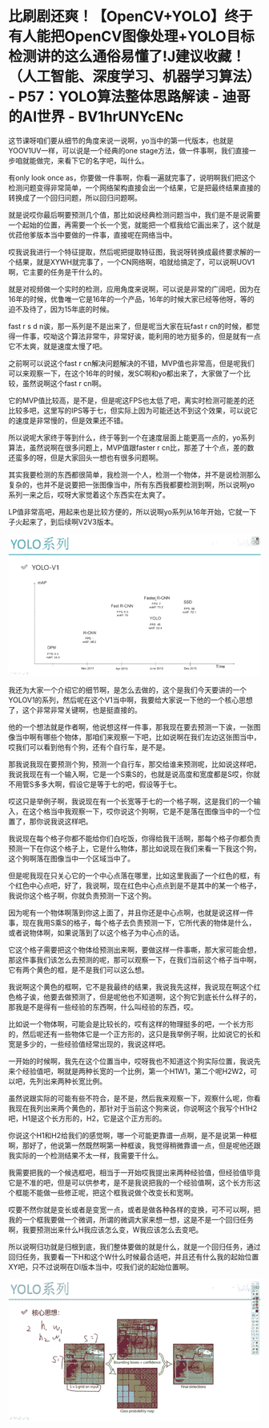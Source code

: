# 比刷剧还爽！【OpenCV+YOLO】终于有人能把OpenCV图像处理+YOLO目标检测讲的这么通俗易懂了!J建议收藏！（人工智能、深度学习、机器学习算法） - P57：YOLO算法整体思路解读 - 迪哥的AI世界 - BV1hrUNYcENc

这节课呀咱们要从细节的角度来说一说啊，yo当中的第一代版本，也就是YOOV1UV一样，可以说是一个经典的one stage方法，做一件事啊，我们直接一步咱就能做完，来看下它的名字吧，叫什么。

有only look once as，你要做一件事啊，你看一遍就完事了，说明啊我们把这个检测问题变得非常简单，一个网络架构直接会出一个结果，它是把最终结果直接的转换成了一个回归问题，所以回归问题啊。

就是说哎你最后啊要预测几个值，那比如说经典检测问题当中，我们是不是说需要一个起始的位置，再需要一个长一个宽，就能把一个框我给它画出来了，这个就是优菈他爹版本当中要做的一件事，直接呢在网络当中。

哎我说我进行一个特征提取，然后呢把提取特征图，我说呀转换成最终要求解的一个结果，就是XYWH就完事了，一个CN网络啊，咱就给搞定了，可以说啊UOV1啊，它主要的任务是干什么的。

就是对视频做一个实时的检测，应用角度来说啊，可以说是非常的广阔吧，因为在16年的时候，优鲁唯一它是16年的一个产品，16年的时候大家已经等他呀，等的迫不及待了，因为15年底的时候。

fast r s d n诶，那一系列是不是出来了，但是呢当大家在玩fast r cn的时候，都觉得一件事，哎呦这个算法非常牛，非常好诶，能利用的地方挺多的，但是就有一点它不太爽，就是速度太慢了吧。

之前啊可以说这个fast r cn解决问题解决的不错，MVP值也非常高，但是呢我们可以来观察一下，在这个16年的时候，发SC啊和yo都出来了，大家做了一个比较，虽然说啊这个fast r cn啊。

它的MVP值比较高，是不是，但是呢这FPS也太低了吧，离实时检测可能差的还比较多吧，这里写的IPS等于七，但实际上因为可能还达不到这个效果，可以说它的速度是非常慢的，但是效果还不错。

所以说呢大家终于等到什么，终于等到一个在速度层面上能更高一点的，yo系列算法，虽然说啊在很多问题上，MVP值跟faster r cn比，那差了十个点，差的数还蛮多的呀，但是大家回头一想也有很多问题啊。

其实我要检测的东西都很简单，我检测一个人，检测一个物体，并不是说检测那么复杂的，也并不是说要把一张图像当中，所有东西我都要检测到啊，所以说啊yo系列一来之后，哎呀大家觉着这个东西实在太爽了。

LP值非常高吧，用起来也是比较方便的，所以说啊yo系列从16年开始，它就一下子火起来了，到后续啊V2V3版本。



![](img/39844b4e3df20dcf81084412296233c9_1.png)

我还为大家一个介绍它的细节啊，是怎么去做的，这个是我们今天要讲的一个YOLOV1的系列，然后呢在这个V1当中啊，我要给大家说一下他的一个核心思想了，这个非常非常关键啊，也是挺直接的。

他的一个想法就是作者啊，他说想这样一件事，那我现在要去预测一下诶，一张图像当中啊有哪些个物体，那咱们来观察一下吧，比如说啊在我们左边这张图当中，哎我们可以看到他有个狗，还有个自行车，是不是。

那我说我现在要预测个狗，预测一个自行车，那交给谁来预测呢，比如说这样吧，我说我现在有一个输入啊，它是一个S乘S的，也就是说高度和宽度都是S哎，你就不用管S多多大啊，假设它是等于七的吧，假设等于七。

哎这只是举例子啊，我说现在有一个长宽等于七的一个格子啊，这是我们的一个输入，在这个格当中我观察一下，哎你说这个狗啊，它是不是落在图像当中的一个位置了，那你说我说这样吧。

我说现在每个格子你都不能给你们白吃饭，你得给我干活啊，那每个格子你都负责预测一下在你这个格子上，它是什么物体，那比如说现在我们来看一下我这个狗，这个狗啊落在图像当中一个区域当中了。

但是呢我现在只关心它的一个中心点落在哪里，比如这里我画了一个红色的框，有个红色中心点吧，好了，我说啊，现在红色中心点点到是不是其中的某一个格子，我说你这个格子啊，你就负责预测一下这个狗。

因为呢有一个物体啊落到你这上面了，并且你还是中心点啊，也就是说这样一件事，现在我用S乘S的格子，每个格子去负责预测一下，它所代表的物体是什么，或者说物体啊，如果说落到了以这个格子为中心点的话。

它这个格子需要把这个物体给预测出来啊，要做这样一件事嘶，那大家可能会想，那这件事我们该怎么去预测的呢，那可以观察一下，在我们当前这个格子当中啊，它有两个黄色的框，是不是我们可以这么想。

我说啊这个黄色的框啊，它不是我最终的结果，我说我先这样，我说现在啊这个红色格子诶，他要去做预测了，但是呢他也不知道啊，这个狗它到底长什么样子的，那我是不是得有一些经验的东西啊，什么叫经验的东西，哎。

比如说一个物体啊，可能会是比较长的，哎有这样的物理挺多的吧，一个长方形的，然后呢还有一些物体它是一个正方形的，这只是我举例子啊，比如说它的长和宽是多少的，一些经验值经常出现的，我说这样吧。

一开始的时候啊，我先在这个位置当中，哎呀我也不知道这个狗实际位置，我说先来个经验值吧，啊就是两种长宽的一个比例，第一个H1W1，第二个呢H2W2，可以吧，先列出来两种长宽比例。

虽然说跟实际的可能有些不符合，是不是，然后我来观察一下，观察什么呢，你看我现在我列出来两个黄色的，那针对于当前这个狗来说，你说啊这个我写个H1H2吧，H1是这个长方形的，H2，它是这个正方形的。

你说这个H1和H2给我们的感觉啊，哪一个可能更靠谱一点啊，是不是说第一种框啊，那好了，他说第一然既然啊第一种框诶，我觉得稍微靠谱一点，但是呢他还跟我实际的一个检测结果不太一样，我需要干什么。

我需要把我的一个候选框吧，相当于一开始哎我提出来两种经验值，但经验值毕竟它是不准的吧，但是可以供参考，是不是我说把我的一个经验值啊，这个长方形这个框能不能做一些修正呢，把这个框我说做个改变长和宽啊。

哎要不然你就是变长或者是变宽一点，或者是做各种各样的变换，可不可以啊，把我的一个框我要做一个微调，所谓的微调大家来想一想，这是不是一个回归任务啊，我要预测出来什么H我应该怎么变，W我应该怎么去变吧。

所以说啊归功就是归根到底，我们整体要做的就是什么，就是一个回归任务，通过回归任务，我要看一下H和这个W什么时候最合适吧，并且还有什么我的起始位置XY吧，只不过说啊在DI版本当中，哎我们说的起始位置啊。



![](img/39844b4e3df20dcf81084412296233c9_3.png)